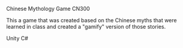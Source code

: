 Chinese Mythology Game CN300

This a game that was created based on the Chinese myths that were learned in class and created a "gamify" version of those stories.

Unity
C#
